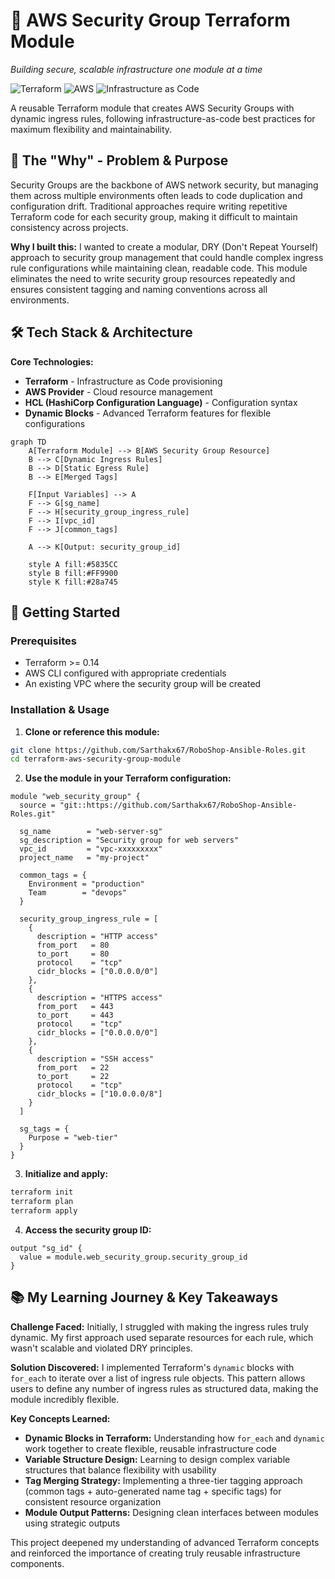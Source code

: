 # 🚀 AWS Security Group Terraform Module

*Building secure, scalable infrastructure one module at a time*

![Terraform](https://img.shields.io/badge/terraform-%235835CC.svg?style=for-the-badge&logo=terraform&logoColor=white)
![AWS](https://img.shields.io/badge/AWS-%23FF9900.svg?style=for-the-badge&logo=amazon-aws&logoColor=white)
![Infrastructure as Code](https://img.shields.io/badge/IaC-Terraform-blueviolet?style=for-the-badge)

A reusable Terraform module that creates AWS Security Groups with dynamic ingress rules, following infrastructure-as-code best practices for maximum flexibility and maintainability.

## 🎯 The "Why" - Problem & Purpose

Security Groups are the backbone of AWS network security, but managing them across multiple environments often leads to code duplication and configuration drift. Traditional approaches require writing repetitive Terraform code for each security group, making it difficult to maintain consistency across projects.

**Why I built this:** I wanted to create a modular, DRY (Don't Repeat Yourself) approach to security group management that could handle complex ingress rule configurations while maintaining clean, readable code. This module eliminates the need to write security group resources repeatedly and ensures consistent tagging and naming conventions across all environments.

## 🛠️ Tech Stack & Architecture

**Core Technologies:**
- **Terraform** - Infrastructure as Code provisioning
- **AWS Provider** - Cloud resource management
- **HCL (HashiCorp Configuration Language)** - Configuration syntax
- **Dynamic Blocks** - Advanced Terraform features for flexible configurations

```mermaid
graph TD
    A[Terraform Module] --> B[AWS Security Group Resource]
    B --> C[Dynamic Ingress Rules]
    B --> D[Static Egress Rule]
    B --> E[Merged Tags]
    
    F[Input Variables] --> A
    F --> G[sg_name]
    F --> H[security_group_ingress_rule]
    F --> I[vpc_id]
    F --> J[common_tags]
    
    A --> K[Output: security_group_id]
    
    style A fill:#5835CC
    style B fill:#FF9900
    style K fill:#28a745
```

## 🚀 Getting Started

### Prerequisites
- Terraform >= 0.14
- AWS CLI configured with appropriate credentials
- An existing VPC where the security group will be created

### Installation & Usage

1. **Clone or reference this module:**
```bash
git clone https://github.com/Sarthakx67/RoboShop-Ansible-Roles.git
cd terraform-aws-security-group-module
```

2. **Use the module in your Terraform configuration:**
```hcl
module "web_security_group" {
  source = "git::https://github.com/Sarthakx67/RoboShop-Ansible-Roles.git"
  
  sg_name        = "web-server-sg"
  sg_description = "Security group for web servers"
  vpc_id         = "vpc-xxxxxxxxx"
  project_name   = "my-project"
  
  common_tags = {
    Environment = "production"
    Team        = "devops"
  }
  
  security_group_ingress_rule = [
    {
      description = "HTTP access"
      from_port   = 80
      to_port     = 80
      protocol    = "tcp"
      cidr_blocks = ["0.0.0.0/0"]
    },
    {
      description = "HTTPS access"
      from_port   = 443
      to_port     = 443
      protocol    = "tcp"
      cidr_blocks = ["0.0.0.0/0"]
    },
    {
      description = "SSH access"
      from_port   = 22
      to_port     = 22
      protocol    = "tcp"
      cidr_blocks = ["10.0.0.0/8"]
    }
  ]
  
  sg_tags = {
    Purpose = "web-tier"
  }
}
```

3. **Initialize and apply:**
```bash
terraform init
terraform plan
terraform apply
```

4. **Access the security group ID:**
```hcl
output "sg_id" {
  value = module.web_security_group.security_group_id
}
```

## 📚 My Learning Journey & Key Takeaways

**Challenge Faced:** Initially, I struggled with making the ingress rules truly dynamic. My first approach used separate resources for each rule, which wasn't scalable and violated DRY principles.

**Solution Discovered:** I implemented Terraform's `dynamic` blocks with `for_each` to iterate over a list of ingress rule objects. This pattern allows users to define any number of ingress rules as structured data, making the module incredibly flexible.

**Key Concepts Learned:**
- **Dynamic Blocks in Terraform:** Understanding how `for_each` and `dynamic` work together to create flexible, reusable infrastructure code
- **Variable Structure Design:** Learning to design complex variable structures that balance flexibility with usability
- **Tag Merging Strategy:** Implementing a three-tier tagging approach (common tags + auto-generated name tag + specific tags) for consistent resource organization
- **Module Output Patterns:** Designing clean interfaces between modules using strategic outputs

This project deepened my understanding of advanced Terraform concepts and reinforced the importance of creating truly reusable infrastructure components.
